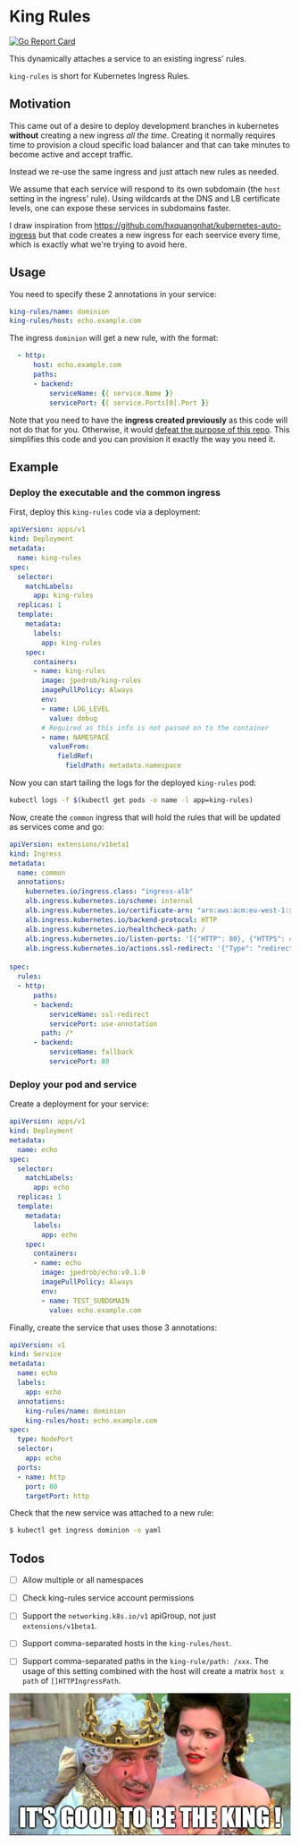 # King Rules

[![Go Report Card](https://goreportcard.com/badge/github.com/jpedro/king-rules)](https://goreportcard.com/report/github.com/jpedro/king-rules)

This dynamically attaches a service to an existing ingress' rules.

`king-rules` is short for Kubernetes Ingress Rules.


## Motivation

This came out of a desire to deploy development branches in kubernetes
**without** creating a new ingress *all the time*. Creating it normally
requires time to provision a cloud specific load balancer and that can take
minutes to become active and accept traffic.

Instead we re-use the same ingress and just attach new rules as needed.

We assume that each service will respond to its own subdomain (the `host`
setting in the ingress' rule). Using wildcards at the DNS and LB
certificate levels, one can expose these services in subdomains faster.

I draw inspiration from https://github.com/hxquangnhat/kubernetes-auto-ingress
but that code creates a new ingress for each seervice every time, which is
exactly what we're trying to avoid here.


## Usage

You need to specify these 2 annotations in your service:

```yaml
king-rules/name: dominion
king-rules/host: echo.example.com
```

The ingress `dominion` will get a new rule, with the format:

```yaml
  - http:
      host: echo.example.com
      paths:
      - backend:
          serviceName: {{ service.Name }}
          servicePort: {{ service.Ports[0].Port }}
```

Note that you need to have the **ingress created previously** as this code will
not do that for you. Otherwise, it would [defeat the purpose of this repo](https://github.com/jpedro/king-rules#motivation).
This simplifies this code and you can provision it exactly the way you need it.


## Example

### Deploy the executable and the common ingress

First, deploy this `king-rules` code via a deployment:

```yaml
apiVersion: apps/v1
kind: Deployment
metadata:
  name: king-rules
spec:
  selector:
    matchLabels:
      app: king-rules
  replicas: 1
  template:
    metadata:
      labels:
        app: king-rules
    spec:
      containers:
      - name: king-rules
        image: jpedrob/king-rules
        imagePullPolicy: Always
        env:
        - name: LOG_LEVEL
          value: debug
        # Required as this info is not passed on to the container
        - name: NAMESPACE
          valueFrom:
            fieldRef:
              fieldPath: metadata.namespace
```

Now you can start tailing the logs for the deployed `king-rules` pod:

```bash
kubectl logs -f $(kubectl get pods -o name -l app=king-rules)
```

Now, create the `common` ingress that will hold the rules that will be
updated as services come and go:

```yaml
apiVersion: extensions/v1beta1
kind: Ingress
metadata:
  name: common
  annotations:
    kubernetes.io/ingress.class: "ingress-alb"
    alb.ingress.kubernetes.io/scheme: internal
    alb.ingress.kubernetes.io/certificate-arn: "arn:aws:acm:eu-west-1:xxx:certificate/xxx"
    alb.ingress.kubernetes.io/backend-protocol: HTTP
    alb.ingress.kubernetes.io/healthcheck-path: /
    alb.ingress.kubernetes.io/listen-ports: '[{"HTTP": 80}, {"HTTPS": 443}]'
    alb.ingress.kubernetes.io/actions.ssl-redirect: '{"Type": "redirect", "RedirectConfig": { "Protocol": "HTTPS", "Port": "443", "StatusCode": "HTTP_301"}}'

spec:
  rules:
  - http:
      paths:
      - backend:
          serviceName: ssl-redirect
          servicePort: use-annotation
        path: /*
      - backend:
          serviceName: fallback
          servicePort: 80
```


### Deploy your pod and service

Create a deployment for your service:

```yaml
apiVersion: apps/v1
kind: Deployment
metadata:
  name: echo
spec:
  selector:
    matchLabels:
      app: echo
  replicas: 1
  template:
    metadata:
      labels:
        app: echo
    spec:
      containers:
      - name: echo
        image: jpedrob/echo:v0.1.0
        imagePullPolicy: Always
        env:
        - name: TEST_SUBDOMAIN
          value: echo.example.com
```

Finally, create the service that uses those 3 annotations:

```yaml
apiVersion: v1
kind: Service
metadata:
  name: echo
  labels:
    app: echo
  annotations:
    king-rules/name: dominion
    king-rules/host: echo.example.com
spec:
  type: NodePort
  selector:
    app: echo
  ports:
  - name: http
    port: 80
    targetPort: http
```

Check that the new service was attached to a new rule:

```bash
$ kubectl get ingress dominion -o yaml
```

## Todos

- [ ] Allow multiple or all namespaces

- [ ] Check king-rules service account permissions

- [ ] Support the `networking.k8s.io/v1` apiGroup, not just
      `extensions/v1beta1`.

- [ ] Support comma-separated hosts in the `king-rules/host`.

- [ ] Support comma-separated paths in the `king-rule/path: /xxx`. The
      usage of this setting combined with the host will create a matrix
      `host x path` of `[]HTTPIngressPath`.

[![Good](/.github/king.jpeg)](https://www.imdb.com/title/tt0082517/)
